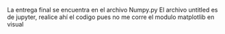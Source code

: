 La entrega final se encuentra en el archivo Numpy.py
El archivo untitled es de jupyter, realice ahí el codigo pues no me corre el modulo matplotlib en visual
